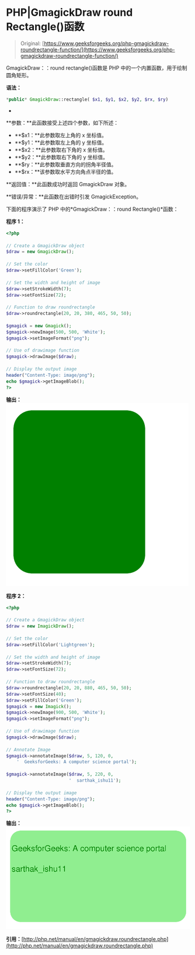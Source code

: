 # PHP|GmagickDraw round Rectangle()函数

> Original: [https://www.geeksforgeeks.org/php-gmagickdraw-roundrectangle-function/](https://www.geeksforgeeks.org/php-gmagickdraw-roundrectangle-function/)

GmagickDraw：：round rectangle()函数是 PHP 中的一个内置函数，用于绘制圆角矩形。

**语法：**

```php
*public* GmagickDraw::rectangle( $x1, $y1, $x2, $y2, $rx, $ry)
```

*
**参数：**此函数接受上述四个参数，如下所述：

*   **$x1：**此参数取左上角的 x 坐标值。
*   **$y1：**此参数取左上角的 y 坐标值。
*   **$x2：**此参数取右下角的 x 坐标值。
*   **$y2：**此参数取右下角的 y 坐标值。
*   **$ry：**此参数取垂直方向的拐角半径值。
*   **$rx：**该参数取水平方向角点半径的值。

**返回值：**此函数成功时返回 GmagickDraw 对象。

**错误/异常：**此函数在出错时引发 GmagickException。

下面的程序演示了 PHP 中的*GmagickDraw：：round Rectangle()*函数：

**程序 1：**

```php
<?php 

// Create a GmagickDraw object 
$draw = new GmagickDraw();  

// Set the color
$draw->setFillColor('Green'); 

// Set the width and height of image 
$draw->setStrokeWidth(7); 
$draw->setFontSize(72); 

// Function to draw roundrectangle  
$draw->roundrectangle(20, 20, 380, 465, 50, 50);

$gmagick = new Gmagick(); 
$gmagick->newImage(500, 500, 'White'); 
$gmagick->setImageFormat("png"); 

// Use of drawimage function
$gmagick->drawImage($draw); 

// Display the output image 
header("Content-Type: image/png"); 
echo $gmagick->getImageBlob(); 
?> 
```

**输出：**
![](img/a271a39b5feb18a9ad1db71357994048.png)

**程序 2：**

```php
<?php 

// Create a GmagickDraw object 
$draw = new ImagickDraw();  

// Set the color
$draw->setFillColor('Lightgreen'); 

// Set the width and height of image 
$draw->setStrokeWidth(7); 
$draw->setFontSize(72); 

// Function to draw roundrectangle  
$draw->roundrectangle(20, 20, 880, 465, 50, 50);
$draw->setFontSize(40); 
$draw->setFillColor('Green');  
$gmagick = new Imagick(); 
$gmagick->newImage(900, 500, 'White'); 
$gmagick->setImageFormat("png"); 

// Use of drawimage function
$gmagick->drawImage($draw); 

// Annotate Image
$gmagick->annotateImage($draw, 5, 120, 0,  
    '  GeeksforGeeks: A computer science portal'); 

$gmagick->annotateImage($draw, 5, 220, 0,  
                        '  sarthak_ishu11'); 

// Display the output image 
header("Content-Type: image/png"); 
echo $gmagick->getImageBlob(); 
?> 
```

**输出：**
![](img/9392f56d5913fc2ef62c6eb8363493f5.png)

**引用：**[http://php.net/manual/en/gmagickdraw.roundrectangle.php](http://php.net/manual/en/gmagickdraw.roundrectangle.php)